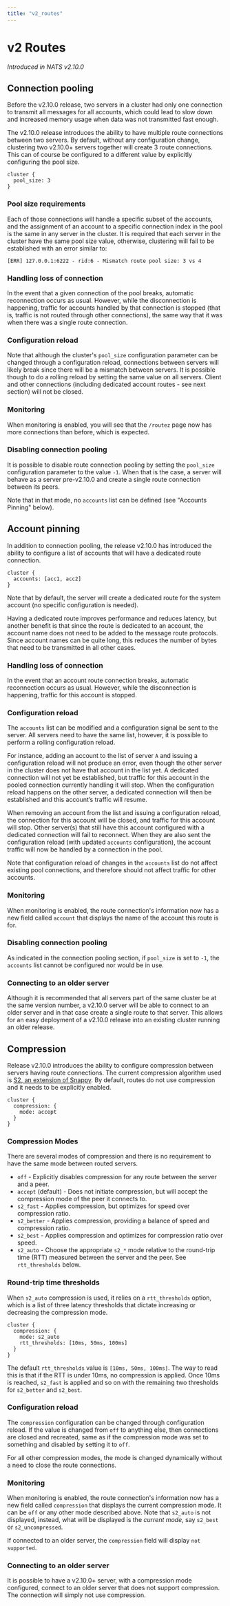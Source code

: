 ```yaml
---
title: "v2_routes"
---
```

# v2 Routes

_Introduced in NATS v2.10.0_

## Connection pooling

Before the v2.10.0 release, two servers in a cluster had only one connection to transmit all messages for all accounts, which could lead to slow down and increased memory usage when data was not transmitted fast enough.

The v2.10.0 release introduces the ability to have multiple route connections between two servers. By default, without any configuration change, clustering two v2.10.0+ servers together will create 3 route connections. This can of course be configured to a different value by explicitly configuring the pool size.

```
cluster {
  pool_size: 3
}
```

### Pool size requirements

Each of those connections will handle a specific subset of the accounts, and the assignment of an account to a specific connection index in the pool is the same in any server in the cluster. It is required that each server in the cluster have the same pool size value, otherwise, clustering will fail to be established with an error similar to:

```
[ERR] 127.0.0.1:6222 - rid:6 - Mismatch route pool size: 3 vs 4
```

### Handling loss of connection

In the event that a given connection of the pool breaks, automatic reconnection occurs as usual. However, while the disconnection is happening, traffic for accounts handled by that connection is stopped (that is, traffic is not routed through other connections), the same way that it was when there was a single route connection.

### Configuration reload

Note that although the cluster's `pool_size` configuration parameter can be changed through a configuration reload, connections between servers will likely break since there will be a mismatch between servers. It is possible though to do a rolling reload by setting the same value on all servers. Client and other connections (including dedicated account routes - see next section) will not be closed.

### Monitoring

When monitoring is enabled, you will see that the `/routez` page now has more connections than before, which is expected.

### Disabling connection pooling

It is possible to disable route connection pooling by setting the `pool_size` configuration parameter to the value `-1`. When that is the case, a server will behave as a server pre-v2.10.0 and create a single route connection between its peers.

Note that in that mode, no `accounts` list can be defined (see "Accounts Pinning" below).

## Account pinning

In addition to connection pooling, the release v2.10.0 has introduced the ability to configure a list of accounts that will have a dedicated route connection.

```
cluster {
  accounts: [acc1, acc2]
}
```

Note that by default, the server will create a dedicated route for the system account (no specific configuration is needed).

Having a dedicated route improves performance and reduces latency, but another benefit is that since the route is dedicated to an account, the account name does not need to be added to the message route protocols. Since account names can be quite long, this reduces the number of bytes that need to be transmitted in all other cases.

### Handling loss of connection

In the event that an account route connection breaks, automatic reconnection occurs as usual. However, while the disconnection is happening, traffic for this account is stopped.

### Configuration reload

The `accounts` list can be modified and a configuration signal be sent to the server. All servers need to have the same list, however, it is possible to perform a rolling configuration reload.

For instance, adding an account to the list of server `A` and issuing a configuration reload will not produce an error, even though the other server in the cluster does not have that account in the list yet. A dedicated connection will not yet be established, but traffic for this account in the pooled connection currently handling it will stop. When the configuration reload happens on the other server, a dedicated connection will then be established and this account’s traffic will resume.

When removing an account from the list and issuing a configuration reload, the connection for this account will be closed, and traffic for this account will stop. Other server(s) that still have this account configured with a dedicated connection will fail to reconnect. When they are also sent the configuration reload (with updated `accounts` configuration), the account traffic will now be handled by a connection in the pool.

Note that configuration reload of changes in the `accounts` list do not affect existing pool connections, and therefore should not affect traffic for other accounts.

### Monitoring

When monitoring is enabled, the route connection's information now has a new field called `account` that displays the name of the account this route is for.

### Disabling connection pooling

As indicated in the connection pooling section, if `pool_size` is set to `-1`, the `accounts` list cannot be configured nor would be in use.

### Connecting to an older server

Although it is recommended that all servers part of the same cluster be at the same version number, a v2.10.0 server will be able to connect to an older server and in that case create a single route to that server. This allows for an easy deployment of a v2.10.0 release into an existing cluster running an older release.

## Compression

Release v2.10.0 introduces the ability to configure compression between servers having route connections. The current compression algorithm used is [S2, an extension of Snappy](https://github.com/klauspost/compress/tree/master/s2#s2-compression). By default, routes do not use compression and it needs to be explicitly enabled.

```
cluster {
  compression: {
    mode: accept
  }
}
```

### Compression Modes

There are several modes of compression and there is no requirement to have the same mode between routed servers.

- `off` - Explicitly disables compression for any route between the server and a peer.
- `accept` (default) - Does not initiate compression, but will accept the compression mode of the peer it connects to.
- `s2_fast` - Applies compression, but optimizes for speed over compression ratio.
- `s2_better` - Applies compression, providing a balance of speed and compression ratio.
- `s2_best` - Applies compression and optimizes for compression ratio over speed.
- `s2_auto` - Choose the appropriate `s2_*` mode relative to the round-trip time (RTT) measured between the server and the peer. See `rtt_thresholds` below.

### Round-trip time thresholds

When `s2_auto` compression is used, it relies on a `rtt_thresholds` option, which is a list of three latency thresholds that dictate increasing or decreasing the compression mode.

```
cluster {
  compression: {
    mode: s2_auto
    rtt_thresholds: [10ms, 50ms, 100ms]
  }
}
```

The default `rtt_thresholds` value is `[10ms, 50ms, 100ms]`. The way to read this is that if the RTT is under 10ms, no compression is applied. Once 10ms is reached, `s2_fast` is applied and so on with the remaining two thresholds for `s2_better` and `s2_best`.

### Configuration reload

The `compression` configuration can be changed through configuration reload. If the value is changed from `off` to anything else, then connections are closed and recreated, same as if the compression mode was set to something and disabled by setting it to `off`.

For all other compression modes, the mode is changed dynamically without a need to close the route connections.

### Monitoring

When monitoring is enabled, the route connection's information now has a new field called `compression` that displays the current compression mode. It can be `off` or any other mode described above. Note that `s2_auto` is not displayed, instead, what will be displayed is the _current mode_, say `s2_best` or `s2_uncompressed`.

If connected to an older server, the `compression` field will display `not supported`.

### Connecting to an older server

It is possible to have a v2.10.0+ server, with a compression mode configured, connect to an older server that does not support compression. The connection will simply not use compression.
